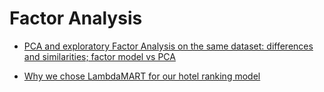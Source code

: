 
# Factor Analysis 





* [PCA and exploratory Factor Analysis on the same dataset: differences and similarities; factor model vs PCA](https://stats.stackexchange.com/questions/94048/pca-and-exploratory-factor-analysis-on-the-same-dataset-differences-and-similar)


* [Why we chose LambdaMART for our hotel ranking model](https://medium.com/rocket-travel/why-we-chose-lambdamart-for-our-hotel-ranking-model-45f84e22cec)



